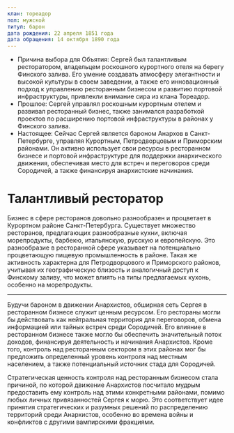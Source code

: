 ```yaml
---
клан: тореадор
пол: мужской
титул: барон
дата рождения: 22 апреля 1851 года
дата обращения: 14 октября 1890 года
---
```

- Причина выбора для Объятия: Сергей был талантливым ресторатором, владельцем роскошного курортного отеля на берегу Финского залива. Его умение создавать атмосферу элегантности и высокой культуры в своем заведении, а также его инновационный подход к управлению ресторанным бизнесом и развитию портовой инфраструктуры, привлекли внимание сира из клана Тореадор.
- Прошлое: Сергей управлял роскошным курортным отелем и развивал ресторанный бизнес, также занимался разработкой проектов по расширению портовой инфраструктуры в районах у Финского залива.
- Настоящее: Сейчас Сергей является бароном Анархов в Санкт-Петербурге, управляя Курортным, Петродворцовым и Приморским районами. Он активно использует свои ресурсы в ресторанном бизнесе и портовой инфраструктуре для поддержки анархического движения, обеспечивая место для встреч и переговоров среди Сородичей, а также финансируя анархистские начинания.

# Талантливый ресторатор

Бизнес в сфере ресторанов довольно разнообразен и процветает в Курортном районе Санкт-Петербурга. Существует множество ресторанов, предлагающих разнообразные кухни, включая морепродукты, барбекю, итальянскую, русскую и европейскую. Это разнообразие в ресторанной сфере указывает на потенциально процветающую пищевую промышленность в районе. Такая же активность характерна для Петродворцового и Приморского районов, учитывая их географическую близость и аналогичный доступ к Финскому заливу, что может влиять на типы предлагаемых кухонь, особенно на морепродукты.

---

Будучи бароном в движении Анархистов, обширная сеть Сергея в ресторанном бизнесе служит ценным ресурсом. Его рестораны могли бы действовать как нейтральная территория для переговоров, обмена информацией или тайных встреч среди Сородичей. Его влияние в ресторанном бизнесе также могло бы обеспечить значительный поток доходов, финансируя деятельность и начинания Анархистов. Кроме того, контроль над ресторанным сектором в этих районах мог бы предложить определенный уровень контроля над местным населением, а также потенциальный источник стада для Сородичей.

Стратегическая ценность контроля над ресторанным бизнесом стала причиной, по которой движение Анархистов посчитало мудрым предоставить ему контроль над этими конкретными районами, помимо любых личных привязанностей Сергея к морю. Это соответствует идее принятия стратегических и разумных решений по распределению территорий среди Анархистов, особенно во времена войны и конфликтов с другими вампирскими фракциями.